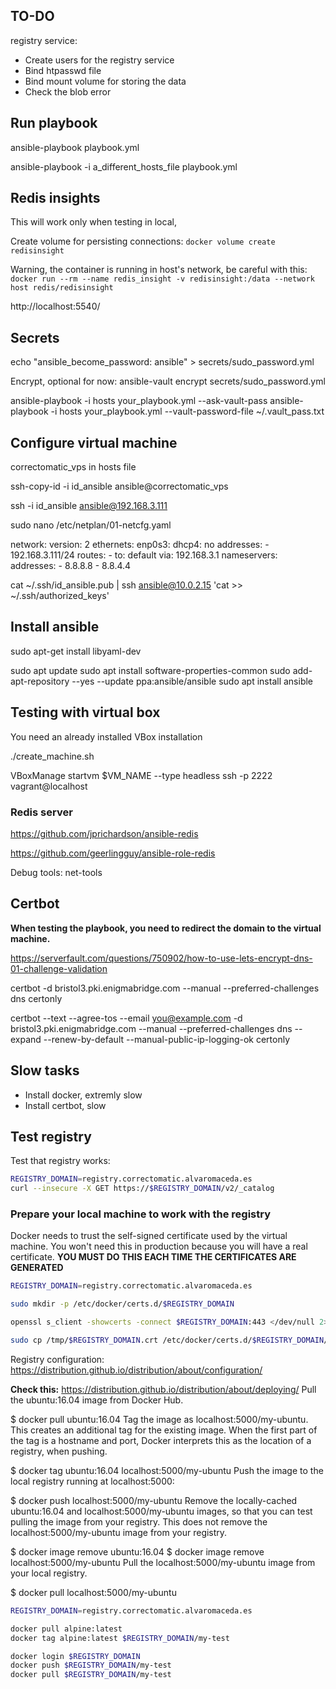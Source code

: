 ## TO-DO

registry service:
  - Create users for the registry service
  - Bind htpasswd file
  - Bind mount volume for storing the data
  - Check the blob error


## Run playbook

ansible-playbook playbook.yml

ansible-playbook -i a_different_hosts_file playbook.yml


## Redis insights

This will work only when testing in local,

Create volume for persisting connections:
`docker volume create redisinsight`

Warning, the container is running in host's network, be careful with this:
`docker run --rm --name redis_insight -v redisinsight:/data --network host redis/redisinsight`

http://localhost:5540/

## Secrets

echo "ansible_become_password: ansible" > secrets/sudo_password.yml

Encrypt, optional for now:
ansible-vault encrypt secrets/sudo_password.yml

ansible-playbook -i hosts your_playbook.yml --ask-vault-pass
ansible-playbook -i hosts your_playbook.yml --vault-password-file ~/.vault_pass.txt

## Configure virtual machine

correctomatic_vps in hosts file

ssh-copy-id -i id_ansible ansible@correctomatic_vps

ssh -i id_ansible ansible@192.168.3.111

sudo nano /etc/netplan/01-netcfg.yaml


network:
  version: 2
  ethernets:
    enp0s3:
      dhcp4: no
      addresses:
        - 192.168.3.111/24
      routes:
        - to: default
          via: 192.168.3.1
      nameservers:
        addresses:
          - 8.8.8.8
          - 8.8.4.4


cat ~/.ssh/id_ansible.pub | ssh ansible@10.0.2.15 'cat >> ~/.ssh/authorized_keys'

## Install ansible

sudo apt-get install libyaml-dev

sudo apt update
sudo apt install software-properties-common
sudo add-apt-repository --yes --update ppa:ansible/ansible
sudo apt install ansible

## Testing with virtual box

You need an already installed VBox installation

./create_machine.sh


VBoxManage startvm $VM_NAME --type headless
ssh -p 2222 vagrant@localhost



### Redis server

https://github.com/jprichardson/ansible-redis

https://github.com/geerlingguy/ansible-role-redis


Debug tools:
net-tools

## Certbot

**When testing the playbook, you need to redirect the domain to the virtual machine.**

https://serverfault.com/questions/750902/how-to-use-lets-encrypt-dns-01-challenge-validation


certbot -d bristol3.pki.enigmabridge.com --manual --preferred-challenges dns certonly

certbot --text --agree-tos --email you@example.com -d bristol3.pki.enigmabridge.com --manual --preferred-challenges dns --expand --renew-by-default  --manual-public-ip-logging-ok certonly



## Slow tasks
- Install docker, extremly slow
- Install certbot, slow


## Test registry

Test that registry works:
```bash
REGISTRY_DOMAIN=registry.correctomatic.alvaromaceda.es
curl --insecure -X GET https://$REGISTRY_DOMAIN/v2/_catalog
```

### Prepare your local machine to work with the registry

Docker needs to trust the self-signed certificate used by the virtual machine. You won't need this in production because you will have a real certificate.
**YOU MUST DO THIS EACH TIME THE CERTIFICATES ARE GENERATED**

```bash
REGISTRY_DOMAIN=registry.correctomatic.alvaromaceda.es

sudo mkdir -p /etc/docker/certs.d/$REGISTRY_DOMAIN

openssl s_client -showcerts -connect $REGISTRY_DOMAIN:443 </dev/null 2>/dev/null | openssl x509 -outform PEM > /tmp/$REGISTRY_DOMAIN.crt

sudo cp /tmp/$REGISTRY_DOMAIN.crt /etc/docker/certs.d/$REGISTRY_DOMAIN/
```

Registry configuration:
https://distribution.github.io/distribution/about/configuration/


**Check this:**
https://distribution.github.io/distribution/about/deploying/
Pull the ubuntu:16.04 image from Docker Hub.

$ docker pull ubuntu:16.04
Tag the image as localhost:5000/my-ubuntu. This creates an additional tag for the existing image. When the first part of the tag is a hostname and port, Docker interprets this as the location of a registry, when pushing.

$ docker tag ubuntu:16.04 localhost:5000/my-ubuntu
Push the image to the local registry running at localhost:5000:

$ docker push localhost:5000/my-ubuntu
Remove the locally-cached ubuntu:16.04 and localhost:5000/my-ubuntu images, so that you can test pulling the image from your registry. This does not remove the localhost:5000/my-ubuntu image from your registry.

$ docker image remove ubuntu:16.04
$ docker image remove localhost:5000/my-ubuntu
Pull the localhost:5000/my-ubuntu image from your local registry.

$ docker pull localhost:5000/my-ubuntu


```bash
REGISTRY_DOMAIN=registry.correctomatic.alvaromaceda.es

docker pull alpine:latest
docker tag alpine:latest $REGISTRY_DOMAIN/my-test

docker login $REGISTRY_DOMAIN
docker push $REGISTRY_DOMAIN/my-test
docker pull $REGISTRY_DOMAIN/my-test
```
